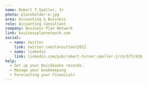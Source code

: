 ```yaml
---
name: Robert T Speller, Jr
photo: placeholder-m.jpg
area: Accounting & Business
role: Accounting Consultant
company: Business Plan Network
link: businessplannetwork.com
social:
  - name: twitter
    link: twitter.com/Consultant2012
  - name: linkedin
    link: linkedin.com/pub/robert-turner-speller-jr/4/573/636
help:
  - Set up your Quickbooks records.
  - Manage your bookkeeping
  - Forecasting your Financials
---
```

